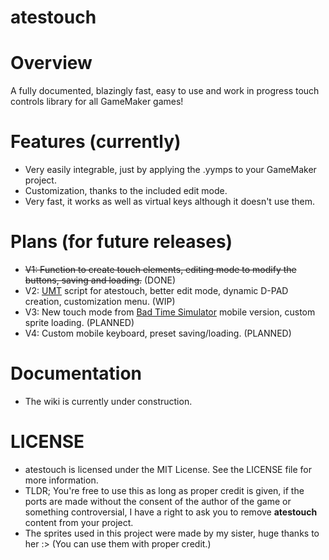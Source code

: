 # atestouch

# Overview
A fully documented, blazingly fast, easy to use and work in progress touch controls library for all GameMaker games!

# Features (currently)
- Very easily integrable, just by applying the .yymps to your GameMaker project.
- Customization, thanks to the included edit mode.
- Very fast, it works as well as virtual keys although it doesn't use them.

# Plans (for future releases)
- ~~V1: Function to create touch elements, editing mode to modify the buttons, saving and loading.~~ (DONE)
- V2: [UMT](https://github.com/UnderminersTeam/UndertaleModTool) script for atestouch, better edit mode, dynamic D-PAD creation, customization menu. (WIP)
- V3: New touch mode from [Bad Time Simulator](https://jcw87.github.io/c2-sans-fight/) mobile version, custom sprite loading. (PLANNED)
- V4: Custom mobile keyboard, preset saving/loading. (PLANNED)

# Documentation
- The wiki is currently under construction.

# LICENSE
- atestouch is licensed under the MIT License. See the LICENSE file for more information.
- TLDR; You're free to use this as long as proper credit is given, if the ports are made without the consent of the author of the game or something controversial, I have a right to ask you to remove **atestouch** content from your project.
- The sprites used in this project were made by my sister, huge thanks to her :> (You can use them with proper credit.)